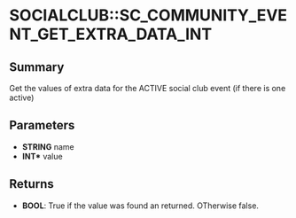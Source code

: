 # SOCIALCLUB::SC_COMMUNITY_EVENT_GET_EXTRA_DATA_INT

## Summary
Get the values of extra data for the ACTIVE social club event (if there is one active)

## Parameters
* **STRING** name
* **INT\*** value

## Returns
* **BOOL**:
True if the value was found an returned.
 OTherwise false.